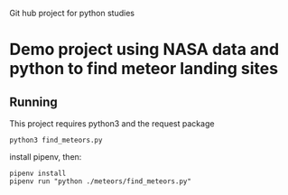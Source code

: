 Git hub project for python studies

# Demo project using NASA data and python to find meteor landing sites

## Running

This project requires python3 and the request package

`python3 find_meteors.py`

install pipenv, then:
```
pipenv install
pipenv run "python ./meteors/find_meteors.py"
```
